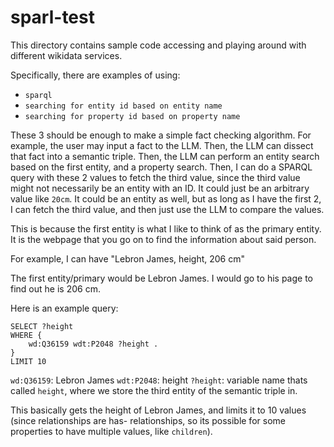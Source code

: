 # sparl-test
This directory contains sample code accessing and playing around with different wikidata services.

Specifically, there are examples of using:
- `sparql`
- `searching for entity id based on entity name`
- `searching for property id based on property name`

These 3 should be enough to make a simple fact checking algorithm. For example, the user may input a fact to the LLM. Then, the LLM can dissect that fact into a semantic triple. Then, the LLM can perform an entity search based on the first entity, and a property search. Then, I can do a SPARQL query with these 2 values to fetch the third value, since the third value might not necessarily be an entity with an ID. It could just be an arbitrary value like `20cm`. It could be an entity as well, but as long as I have the first 2, I can fetch the third value, and then just use the LLM to compare the values.

This is because the first entity is what I like to think of as the primary entity. It is the webpage that you go on to find the information about said person.

For example, I can have "Lebron James, height, 206 cm"

The first entity/primary would be Lebron James. I would go to his page to find out he is 206 cm.

Here is an example query:
```
SELECT ?height
WHERE {
    wd:Q36159 wdt:P2048 ?height .
}
LIMIT 10
```
`wd:Q36159`: Lebron James
`wdt:P2048`: height
`?height`: variable name thats called `height`, where we store the third entity of the semantic triple in.

This basically gets the height of Lebron James, and limits it to 10 values (since relationships are has- relationships, so its possible for some properties to have multiple values, like `children`).